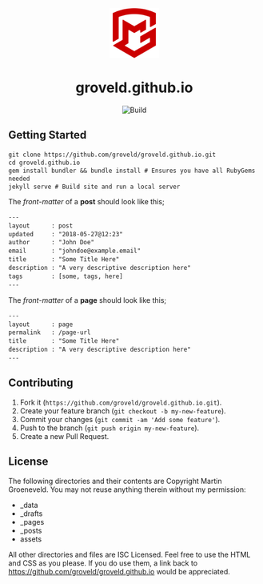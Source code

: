 <p align="center">
  <a href="https://www.groveld.com/">
    <img alt="Logo" src="assets/img/logo.svg" width="100px"/>
  </a>
</p>

<h1 align="center">
  groveld.github.io
</h1>

<p align="center">
  <picture><img alt="Build" src="https://img.shields.io/github/actions/workflow/status/groveld/groveld.github.io/github-pages.yml?label=Build&style=flat-square"></picture>
</p>

## Getting Started

```shell
git clone https://github.com/groveld/groveld.github.io.git
cd groveld.github.io
gem install bundler && bundle install # Ensures you have all RubyGems needed
jekyll serve # Build site and run a local server
```

The _front-matter_ of a **post** should look like this;

```txt
---
layout      : post
updated     : "2018-05-27@12:23"
author      : "John Doe"
email       : "johndoe@example.email"
title       : "Some Title Here"
description : "A very descriptive description here"
tags        : [some, tags, here]
---
```

The _front-matter_ of a **page** should look like this;

```txt
---
layout      : page
permalink   : /page-url
title       : "Some Title Here"
description : "A very descriptive description here"
---
```

## Contributing

1. Fork it (`https://github.com/groveld/groveld.github.io.git`).
2. Create your feature branch (`git checkout -b my-new-feature`).
3. Commit your changes (`git commit -am 'Add some feature'`).
4. Push to the branch (`git push origin my-new-feature`).
5. Create a new Pull Request.

## License

The following directories and their contents are Copyright Martin Groeneveld. You may not reuse anything therein without my permission:

- \_data
- \_drafts
- \_pages
- \_posts
- assets

All other directories and files are ISC Licensed. Feel free to use the HTML and CSS as you please. If you do use them, a link back to <https://github.com/groveld/groveld.github.io> would be appreciated.
